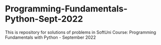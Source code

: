 # Programming-Fundamentals-Python-Sept-2022
This is repository for solutions of problems in SoftUni Course: Programming Fundamentals with Python - September 2022
